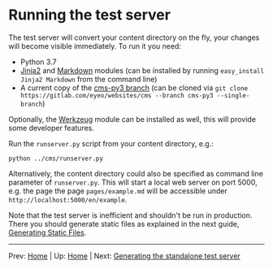 # Running the test server #

The test server will convert your content directory on the fly, your changes
will become visible immediately. To run it you need:

* Python 3.7
* [Jinja2](http://jinja.pocoo.org/) and
  [Markdown](https://pypi.python.org/pypi/Markdown) modules (can be installed by
  running `easy_install Jinja2 Markdown` from the command line)
* A current copy of the
  [cms-py3 branch](https://gitlab.com/eyeo/websites/cms/-/tree/cms-py3) (can be
  cloned via `git clone https://gitlab.com/eyeo/websites/cms --branch cms-py3 --single-branch`)


Optionally, the [Werkzeug](http://werkzeug.pocoo.org/) module can be installed
as well, this will provide some developer features.

Run the `runserver.py` script from your content directory, e.g.:

    python ../cms/runserver.py

Alternatively, the content directory could also be specified as command line
parameter of `runserver.py`. This will start a local web server on port 5000,
e.g. the page the page `pages/example.md` will be accessible under
`http://localhost:5000/en/example`.

Note that the test server is inefficient and shouldn't be run in production.
There you should generate static files as explained in the next guide,
[Generating Static Files](generate-static-files.md).

-----
Prev: [Home](../../README.md) | Up: [Home](../../README.md) | Next: [Generating the standalone test server](standalone-test-server.md)

